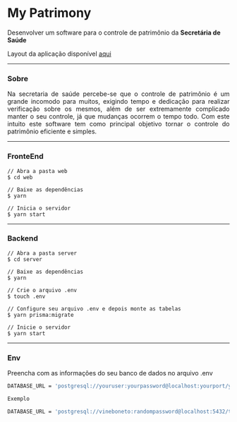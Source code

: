 # My Patrimony

Desenvolver um software para o controle de patrimônio da **Secretária de Saúde**

Layout da aplicação disponível [aqui](https://www.figma.com/file/UZH4KDbmpU3hNEVzKm2WRA/My-Patrimony-web)

---

### Sobre

<p align="justify">
Na secretaria de saúde percebe-se que o controle de patrimônio é um grande incomodo para muitos, exigindo tempo e dedicação para realizar verificação sobre os mesmos,
além de ser extremamente complicado manter o seu controle, já que mudanças ocorrem o tempo todo.
Com este intuito este software tem como principal objetivo tornar o controle do patrimônio eficiente e simples.
</p>

---

### FronteEnd

```shell
// Abra a pasta web
$ cd web

// Baixe as dependências
$ yarn

// Inicia o servidor
$ yarn start
```

---

### Backend

```shell
// Abra a pasta server
$ cd server

// Baixe as dependências
$ yarn

// Crie o arquivo .env
$ touch .env

// Configure seu arquivo .env e depois monte as tabelas
$ yarn prisma:migrate

// Inicie o servidor
$ yarn start
```

---

### Env

Preencha com as informações do seu banco de dados no arquivo .env

```bash
DATABASE_URL = 'postgresql://youruser:yourpassword@localhost:yourport/yourdb?schema=yourschema'

Exemplo

DATABASE_URL = 'postgresql://vineboneto:randompassword@localhost:5432/test?schema=public'
```
